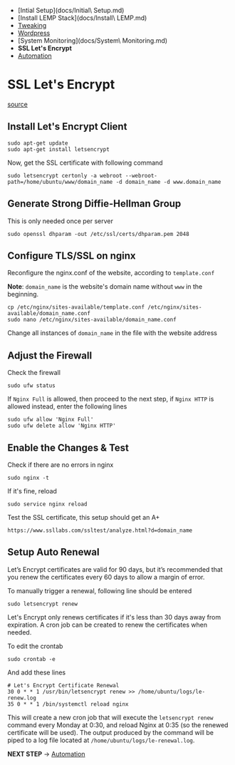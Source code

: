 - [Intial Setup](docs/Initial\ Setup.md)
- [Install LEMP Stack](docs/Install\ LEMP.md)
- [Tweaking](docs/Tweaking.md)
- [Wordpress](docs/Wordpress.md)
- [System Monitoring](docs/System\ Monitoring.md)
- **SSL Let's Encrypt**
- [Automation](docs/Automation.md)

# SSL Let's Encrypt

[source](https://www.digitalocean.com/community/tutorials/how-to-secure-nginx-with-let-s-encrypt-on-ubuntu-16-04)

## Install Let's Encrypt Client

```
sudo apt-get update
sudo apt-get install letsencrypt
```

Now, get the SSL certificate with following command
```
sudo letsencrypt certonly -a webroot --webroot-path=/home/ubuntu/www/domain_name -d domain_name -d www.domain_name
```

## Generate Strong Diffie-Hellman Group

This is only needed once per server
```
sudo openssl dhparam -out /etc/ssl/certs/dhparam.pem 2048
```

## Configure TLS/SSL on nginx

Reconfigure the nginx.conf of the website, according to `template.conf`

**Note**: `domain_name` is the website's domain name without `www` in the beginning.
```
cp /etc/nginx/sites-available/template.conf /etc/nginx/sites-available/domain_name.conf
sudo nano /etc/nginx/sites-available/domain_name.conf
```

Change all instances of `domain_name` in the file with the website address

## Adjust the Firewall

Check the firewall
```
sudo ufw status
```

If `Nginx Full` is allowed, then proceed to the next step, if `Nginx HTTP` is allowed instead, enter the following lines
```
sudo ufw allow 'Nginx Full'
sudo ufw delete allow 'Nginx HTTP'
```

## Enable the Changes & Test

Check if there are no errors in nginx
```
sudo nginx -t
```

If it's fine, reload
```
sudo service nginx reload
```

Test the SSL certificate, this setup should get an A+
```
https://www.ssllabs.com/ssltest/analyze.html?d=domain_name
```

## Setup Auto Renewal

Let’s Encrypt certificates are valid for 90 days, but it’s recommended that you renew the certificates every 60 days to allow a margin of error.

To manually trigger a renewal, following line should be entered
```
sudo letsencrypt renew
```

Let's Encrypt only renews certificates if it's less than 30 days away from expiration. A cron job can be created to renew the certificates when needed.

To edit the crontab
```
sudo crontab -e
```

And add these lines
```
# Let's Encrypt Certificate Renewal
30 0 * * 1 /usr/bin/letsencrypt renew >> /home/ubuntu/logs/le-renew.log
35 0 * * 1 /bin/systemctl reload nginx
```

This will create a new cron job that will execute the `letsencrypt renew` command every Monday at 0:30, and reload Nginx at 0:35 (so the renewed certificate will be used). The output produced by the command will be piped to a log file located at `/home/ubuntu/logs/le-renewal.log`.

**NEXT STEP** -> [Automation](docs/Automation.md)
